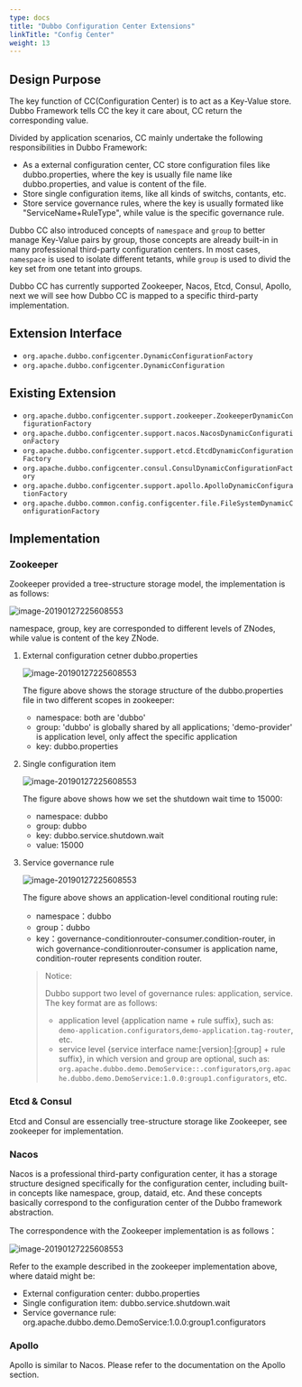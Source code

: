 ```yaml
---
type: docs
title: "Dubbo Configuration Center Extensions"
linkTitle: "Config Center"
weight: 13
---
```


## Design Purpose

The key function of CC(Configuration Center) is to act as a Key-Value store. Dubbo Framework tells CC the key it care about, CC return the corresponding value.

Divided by application scenarios, CC mainly undertake the following responsibilities in Dubbo Framework:

- As a external configuration center, CC store configuration files like dubbo.properties, where the key is usually file name like dubbo.properties, and value is content of the file.
- Store single configuration items, like all kinds of switchs, contants, etc.
- Store service governance rules, where the key is usually formated like "ServiceName+RuleType", while value is the specific governance rule.

Dubbo CC also introduced concepts of `namespace` and `group` to better manage Key-Value pairs by group, those concepts are already built-in in many professional third-party configuration centers. In most cases, `namespace` is used to isolate different tetants, while `group` is used to divid the key set from one tetant into groups.

Dubbo CC has currently supported Zookeeper, Nacos, Etcd, Consul, Apollo, next we will see how Dubbo CC is mapped to a specific third-party implementation.

## Extension Interface

* `org.apache.dubbo.configcenter.DynamicConfigurationFactory`
* `org.apache.dubbo.configcenter.DynamicConfiguration`

## Existing Extension

* `org.apache.dubbo.configcenter.support.zookeeper.ZookeeperDynamicConfigurationFactory`
* `org.apache.dubbo.configcenter.support.nacos.NacosDynamicConfigurationFactory`
* `org.apache.dubbo.configcenter.support.etcd.EtcdDynamicConfigurationFactory`
* `org.apache.dubbo.configcenter.consul.ConsulDynamicConfigurationFactory`
* `org.apache.dubbo.configcenter.support.apollo.ApolloDynamicConfigurationFactory`
* `org.apache.dubbo.common.config.configcenter.file.FileSystemDynamicConfigurationFactory`

## Implementation

### Zookeeper

Zookeeper provided a tree-structure storage model, the implementation is as follows:

![image-20190127225608553](/imgs/dev/configcenter_zk_model.jpg)

namespace, group, key are corresponded to different levels of ZNodes, while value is content of the key ZNode.

1. External configuration cetner dubbo.properties

   ![image-20190127225608553](/imgs/dev/configcenter_zk_properties.jpg)
   
   The figure above shows the storage structure of the dubbo.properties file in two different scopes in zookeeper:
   - namespace: both are 'dubbo'
   - group: 'dubbo' is globally shared by all applications; 'demo-provider' is application level, only affect the specific application
   - key: dubbo.properties
   
2. Single configuration item

   ![image-20190127225608553](/imgs/dev/configcenter_zk_singleitem.jpg)
   
   The figure above shows how we set the shutdown wait time to 15000:
   - namespace: dubbo
   - group: dubbo
   - key: dubbo.service.shutdown.wait
   - value: 15000
     
3. Service governance rule

    ![image-20190127225608553](/imgs/dev/configcenter_zk_rule.jpg)
    
    The figure above shows an application-level conditional routing rule:
    
    - namespace：dubbo
    - group：dubbo
    - key：governance-conditionrouter-consumer.condition-router, in wich governance-conditionrouter-consumer is application name, condition-router represents condition router.
    
    
    > Notice:
    >
    > Dubbo support two level of governance rules: application, service. The key format are as follows:
    > * application level {application name + rule suffix}, such as: `demo-application.configurators`,`demo-application.tag-router`, etc.
    > * service level {service interface name:[version]:[group] + rule suffix}, in which version and group are optional, such as: `org.apache.dubbo.demo.DemoService::.configurators`,`org.apache.dubbo.demo.DemoService:1.0.0:group1.configurators`, etc.

### Etcd & Consul

Etcd and Consul are essencially tree-structure storage like Zookeeper, see zookeeper for implementation.

### Nacos

Nacos is a professional third-party configuration center, it has a storage structure designed specifically for the configuration center, including built-in concepts like namespace, group, dataid, etc. And these concepts basically correspond to the configuration center of the Dubbo framework abstraction.

The correspondence with the Zookeeper implementation is as follows：

![image-20190127225608553](/imgs/dev/configcenter_nacos_model.jpg)

Refer to the example described in the zookeeper implementation above, where dataid might be:
* External configuration center: dubbo.properties
* Single configuration item: dubbo.service.shutdown.wait
* Service governance rule: org.apache.dubbo.demo.DemoService:1.0.0:group1.configurators

### Apollo

Apollo is similar to Nacos. Please refer to the documentation on the Apollo section.
